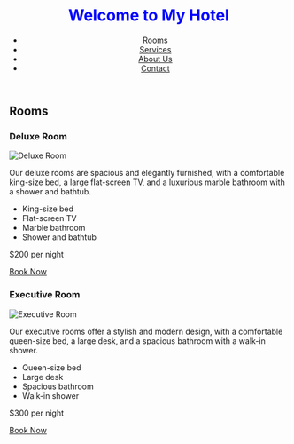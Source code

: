 <!DOCTYPE html>
<html>
<head>
	<title>My Hotel</title>
</head>
<body>
	<header id="header" class="header">
		<h1 id="heading" class="heading" style="color: blue;">Welcome to My Hotel</h1>
		<nav id="nav" class="nav">
			<ul id="menu" class="menu">
				<li class="menu-item"><a href="#rooms">Rooms</a></li>
				<li class="menu-item"><a href="#services">Services</a></li>
				<li class="menu-item"><a href="#about">About Us</a></li>
				<li class="menu-item"><a href="#contact">Contact</a></li>
			</ul>
		</nav>
	</header>
	<main id="main" class="main">
		<section id="rooms" class="rooms">
			<h2 id="rooms-heading" class="section-heading">Rooms</h2>
			<article id="deluxe-room" class="room">
				<h3 id="deluxe-room-heading" class="room-heading">Deluxe Room</h3>
				<img id="deluxe-room-image" class="room-image" src="deluxe-room.jpg" alt="Deluxe Room">
				<p id="deluxe-room-description" class="room-description">Our deluxe rooms are spacious and elegantly furnished, with a comfortable king-size bed, a large flat-screen TV, and a luxurious marble bathroom with a shower and bathtub.</p>
				<div id="deluxe-room-details" class="room-details">
					<ul id="deluxe-room-amenities" class="room-amenities">
						<li class="room-amenity">King-size bed</li>
						<li class="room-amenity">Flat-screen TV</li>
						<li class="room-amenity">Marble bathroom</li>
						<li class="room-amenity">Shower and bathtub</li>
					</ul>
					<p id="deluxe-room-price" class="room-price">$200 per night</p>
					<a id="deluxe-room-book" class="room-book" href="#book">Book Now</a>
				</div>
			</article>
			<article id="executive-room" class="room">
				<h3 id="executive-room-heading" class="room-heading">Executive Room</h3>
				<img id="executive-room-image" class="room-image" src="executive-room.jpg" alt="Executive Room">
				<p id="executive-room-description" class="room-description">Our executive rooms offer a stylish and modern design, with a comfortable queen-size bed, a large desk, and a spacious bathroom with a walk-in shower.</p>
				<div id="executive-room-details" class="room-details">
					<ul id="executive-room-amenities" class="room-amenities">
						<li class="room-amenity">Queen-size bed</li>
						<li class="room-amenity">Large desk</li>
						<li class="room-amenity">Spacious bathroom</li>
						<li class="room-amenity">Walk-in shower</li>
					</ul>
					<p id="executive-room-price" class="room-price">$300 per night</p>
					<a id="executive-room-book" class="room-book" href="#book">Book Now</
